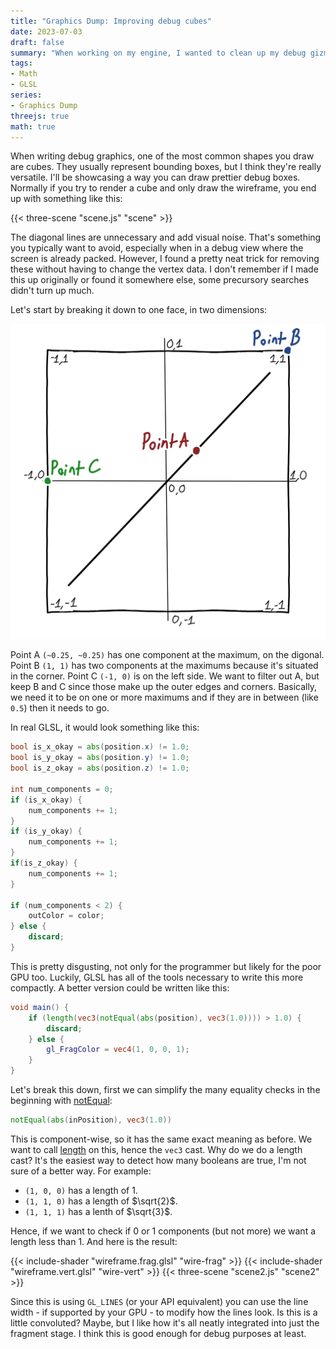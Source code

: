 ```yaml
---
title: "Graphics Dump: Improving debug cubes"
date: 2023-07-03
draft: false
summary: "When working on my engine, I wanted to clean up my debug gizmos a bit. The first thing to tackle is drawing bounding boxes!"
tags:
- Math
- GLSL
series:
- Graphics Dump
threejs: true
math: true
---
```


When writing debug graphics, one of the most common shapes you draw are cubes. They usually represent bounding boxes, but I think they're really versatile. I'll be showcasing a way you can draw prettier debug boxes. Normally if you try to render a cube and only draw the wireframe, you end up with something like this:

{{< three-scene "scene.js" "scene" >}}

The diagonal lines are unnecessary and add visual noise. That's something you typically want to avoid, especially when in a debug view where the screen is already packed. However, I found a pretty neat trick for removing these without having to change the vertex data. I don't remember if I made this up originally or found it somewhere else, some precursory searches didn't turn up much.

Let's start by breaking it down to one face, in two dimensions:

![A cube visualized on a 2D grid.](grid.webp)

Point A `(~0.25, ~0.25)` has one component at the maximum, on the digonal. Point B `(1, 1)` has two components at the maximums because it's situated in the corner. Point C `(-1, 0)` is on the left side. We want to filter out A, but keep B and C since those make up the outer edges and corners. Basically, we need it to be on one or more maximums and if they are in between (like `0.5`) then it needs to go.

In real GLSL, it would look something like this:

```glsl
bool is_x_okay = abs(position.x) != 1.0;
bool is_y_okay = abs(position.y) != 1.0;
bool is_z_okay = abs(position.z) != 1.0;

int num_components = 0;
if (is_x_okay) {
    num_components += 1;
}
if (is_y_okay) {
    num_components += 1;
}
if(is_z_okay) {
    num_components += 1;
}

if (num_components < 2) {
    outColor = color;
} else {
    discard;
}
```

This is pretty disgusting, not only for the programmer but likely for the poor GPU too. Luckily, GLSL has all of the tools necessary to write this more compactly. A better version could be written like this:

```glsl
void main() {
    if (length(vec3(notEqual(abs(position), vec3(1.0)))) > 1.0) {
        discard;
    } else {
        gl_FragColor = vec4(1, 0, 0, 1);
    }
}
```

Let's break this down, first we can simplify the many equality checks in the beginning with [notEqual](https://registry.khronos.org/OpenGL-Refpages/gl4/html/notEqual.xhtml):

```glsl
notEqual(abs(inPosition), vec3(1.0))
```

This is component-wise, so it has the same exact meaning as before. We want to call [length](https://registry.khronos.org/OpenGL-Refpages/gl4/html/length.xhtml) on this, hence the `vec3` cast. Why do we do a length cast? It's the easiest way to detect how many booleans are true, I'm not sure of a better way. For example:

* `(1, 0, 0)` has a length of 1.
* `(1, 1, 0)` has a length of $\sqrt{2}$.
* `(1, 1, 1)` has a lenth of $\sqrt{3}$.

Hence, if we want to check if 0 or 1 components (but not more) we want a length less than 1. And here is the result:

{{< include-shader "wireframe.frag.glsl" "wire-frag" >}}
{{< include-shader "wireframe.vert.glsl" "wire-vert" >}}
{{< three-scene "scene2.js" "scene2" >}}

Since this is using `GL_LINES` (or your API equivalent) you can use the line width - if supported by your GPU - to modify how the lines look. Is this is a little convoluted? Maybe, but I like how it's all neatly integrated into just the fragment stage. I think this is good enough for debug purposes at least.


